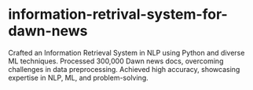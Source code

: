 # information-retrival-system-for-dawn-news
Crafted an Information Retrieval System in NLP using Python and diverse ML techniques. Processed 300,000 Dawn news docs, overcoming challenges in data preprocessing. Achieved high accuracy, showcasing expertise in NLP, ML, and problem-solving. 
